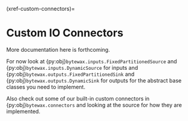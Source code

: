 (xref-custom-connectors)=
# Custom IO Connectors

More documentation here is forthcoming.

For now look at {py:obj}`bytewax.inputs.FixedPartitionedSource` and
{py:obj}`bytewax.inputs.DynamicSource` for inputs and
{py:obj}`bytewax.outputs.FixedPartitionedSink` and
{py:obj}`bytewax.outputs.DynamicSink` for outputs for the abstract
base classes you need to implement.

Also check out some of our built-in custom connectors in
{py:obj}`bytewax.connectors` and looking at the source for how they
are implemented.
